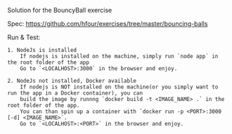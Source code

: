 Solution for the BouncyBall exercise

Spec:
    https://github.com/hfour/exercises/tree/master/bouncing-balls


Run & Test:

    1. NodeJs is installed 
        If nodejs is installed on the machine, simply run `node app` in the root folder of the app
        Go to `<LOCALHOST>:3000` in the browser and enjoy.
    
    2. NodeJs not installed, Docker available
        If nodejs is NOT installed on the machine(or you simply want to run the app in a Docker container), you can 
        build the image by runnng `docker build -t <IMAGE_NAME> .` in the root folder of the app.
        You can than spin up a container with `docker run -p <PORT>:3000 [-d] <IMAGE_NAME>`.
        Go to `<LOCALHOST>:<PORT>` in the browser and enjoy.

